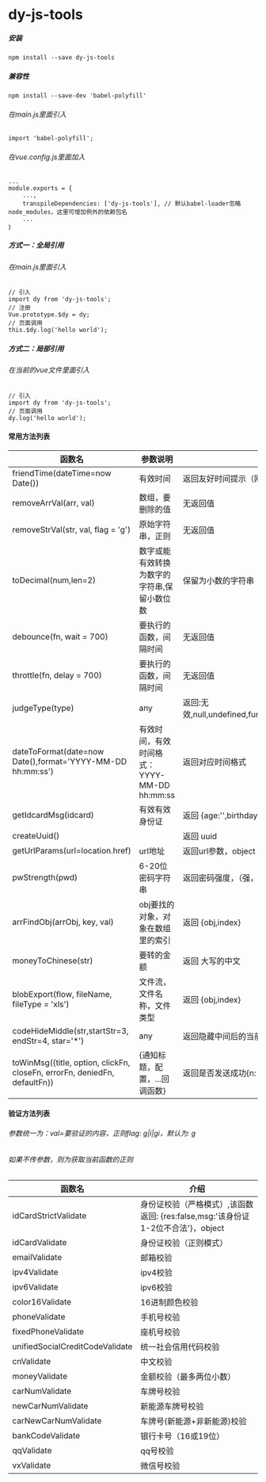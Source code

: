 # dy-js-tools

##### 安装
```
npm install --save dy-js-tools
```

##### 兼容性
```
npm install --save-dev 'babel-polyfill'
```

###### 在main.js里面引入
```
import 'babel-polyfill';
```

###### 在vue.config.js里面加入
```
...
module.exports = {
    ...,
    transpileDependencies: ['dy-js-tools'], // 默认babel-loader忽略node_modules，这里可增加例外的依赖包名
    ...
｝
```



##### 方式一：全局引用
###### 在main.js里面引入
```
// 引入
import dy from 'dy-js-tools';
// 注册
Vue.prototype.$dy = dy;
// 页面调用
this.$dy.log('hello world');
```

##### 方式二：局部引用
###### 在当前的vue文件里面引入
```
// 引入
import dy from 'dy-js-tools';
// 页面调用
dy.log('hello world');
```

#### 常用方法列表
| 函数名 | 参数说明 | 返回值说明 | 介绍 |
| ---- | ---- | ---- | ---- |
| friendTime(dateTime=now Date()) | 有效时间 | 返回友好时间提示（刚刚，1分钟前，1小时前，3个月前等） | 友好时间转换 |
| removeArrVal(arr, val) | 数组，要删除的值 | 无返回值 | 删除数组指定值 |
| removeStrVal(str, val, flag = 'g') | 原始字符串，正则 | 无返回值 | 删除字符串指定内容，可以写正则 |
| toDecimal(num,len=2) | 数字或能有效转换为数字的字符串,保留小数位数 | 保留为小数的字符串 | 精准保留小数点后len位，处理计算带来的误差，如0.1+0.2=0.30000000000000004 |
| debounce(fn, wait = 700) | 要执行的函数，间隔时间 | 无返回值 | 防抖,用户在一定时间内持续操作，用户操作完成后执行，如窗口改变，滚动条滚动 |
| throttle(fn, delay = 700) | 要执行的函数，间隔时间 | 无返回值 | 节流,用户在一定时间内持续操作，每间隔一定时间执行一次，如ajax请求 |
| judgeType(type) | any | 返回:无效,null,undefined,function,array,object,number,string,boolean | 精准判断数据类型 |
| dateToFormat(date=now Date(),format='YYYY-MM-DD hh:mm:ss') | 有效时间，有效时间格式： YYYY-MM-DD hh:mm:ss | 返回对应时间格式 | 格式化时间 |
| getIdcardMsg(idcard) | 有效有效身份证 | 返回 {age:'',birthday:'',sex:''}，object | 获取身份证信息（年龄，生日，性别） |
| createUuid() |  | 返回 uuid | 生成uuid |
| getUrlParams(url=location.href) | url地址 | 返回url参数，object | 获取url参数 |
| pwStrength(pwd) | 6-20位密码字符串 | 返回密码强度，（强，中，弱，非常弱） | 获取密码强度 |
| arrFindObj(arrObj, key, val) | obj要找的对象，对象在数组里的索引 | 返回 {obj,index} | 在数组对象里面获取某个属性值等于val的对象 |
| moneyToChinese(str) | 要转的金额 | 返回 大写的中文 | 金额转大写 |
| blobExport(flow, fileName, fileType = 'xls') | 文件流，文件名称，文件类型 | 返回 {obj,index} | 下载文件流 |
| codeHideMiddle(str,startStr=3, endStr=4, star='*') | any | 返回隐藏中间后的当前字符串：135*****008 | 字符隐藏，转* |
| toWinMsg({title, option, clickFn, closeFn, errorFn, deniedFn, defaultFn}) | {通知标题，配置，...回调函数} | 返回是否发送成功{n: null,code: -1,msg: ''} | 向windows发送通知 |

#### 验证方法列表
###### 参数统一为：val=要验证的内容，正则flag: g|i|gi，默认为: g
###### 如果不传参数，则为获取当前函数的正则

| 函数名 | 介绍 |
| ---- | ---- |
| idCardStrictValidate | 身份证校验（严格模式）,该函数返回: {res:false,msg:'该身份证1-2位不合法'}，object |
| idCardValidate | 身份证校验（正则模式） |
| emailValidate | 邮箱校验 |
| ipv4Validate | ipv4校验 |
| ipv6Validate | ipv6校验 |
| color16Validate | 16进制颜色校验 |
| phoneValidate | 手机号校验 |
| fixedPhoneValidate | 座机号校验 |
| unifiedSocialCreditCodeValidate | 统一社会信用代码校验 |
| cnValidate | 中文校验 |
| moneyValidate | 金额校验（最多两位小数） |
| carNumValidate | 车牌号校验 |
| newCarNumValidate | 新能源车牌号校验 |
| carNewCarNumValidate | 车牌号(新能源+非新能源)校验 |
| bankCodeValidate | 银行卡号（16或19位） |
| qqValidate | qq号校验 |
| vxValidate | 微信号校验 |
````````
